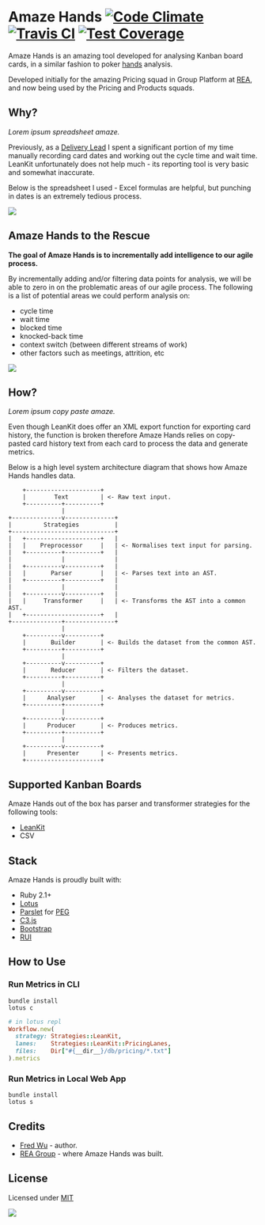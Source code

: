 # Amaze Hands [![Code Climate](https://codeclimate.com/github/fredwu/amaze_hands/badges/gpa.svg)](https://codeclimate.com/github/fredwu/amaze_hands) [![Travis CI](https://travis-ci.org/fredwu/amaze_hands.svg?branch=master)](https://travis-ci.org/fredwu/amaze_hands) [![Test Coverage](https://codeclimate.com/github/fredwu/amaze_hands/badges/coverage.svg)](https://codeclimate.com/github/fredwu/amaze_hands)

Amaze Hands is an amazing tool developed for analysing Kanban board cards, in a similar fashion to poker [hands](http://en.wikipedia.org/wiki/Glossary_of_poker_terms#hand) analysis.

Developed initially for the amazing Pricing squad in Group Platform at [REA](http://www.rea-group.com/), and now being used by the Pricing and Products squads.

## Why?

_Lorem ipsum spreadsheet amaze._

Previously, as a [Delivery Lead](https://www.google.com.au/search?tbm=isch&q=spreadsheet+slave) I spent a significant portion of my time manually recording card dates and working out the cycle time and wait time. LeanKit unfortunately does not help much - its reporting tool is very basic and somewhat inaccurate.

Below is the spreadsheet I used - Excel formulas are helpful, but punching in dates is an extremely tedious process.

![](doc/images/spreadsheet.png)

## Amaze Hands to the Rescue

__The goal of Amaze Hands is to incrementally add intelligence to our agile process.__

By incrementally adding and/or filtering data points for analysis, we will be able to zero in on the problematic areas of our agile process. The following is a list of potential areas we could perform analysis on:

- cycle time
- wait time
- blocked time
- knocked-back time
- context switch (between different streams of work)
- other factors such as meetings, attrition, etc

![](doc/images/web_app.png)

## How?

_Lorem ipsum copy paste amaze._

Even though LeanKit does offer an XML export function for exporting card history, the function is broken therefore Amaze Hands relies on copy-pasted card history text from each card to process the data and generate metrics.

Below is a high level system architecture diagram that shows how Amaze Hands handles data.

        +---------------------+
        |        Text         | <- Raw text input.
        +----------+----------+
                   |
    +--------------v--------------+
    |         Strategies          |
    +-----------------------------+
    |   +---------------------+   |
    |   |    Preprocessor     |   | <- Normalises text input for parsing.
    |   +----------+----------+   |
    |              |              |
    |   +----------v----------+   |
    |   |       Parser        |   | <- Parses text into an AST.
    |   +----------+----------+   |
    |              |              |
    |   +----------v----------+   |
    |   |     Transformer     |   | <- Transforms the AST into a common AST.
    |   +---------------------+   |
    +--------------+--------------+
                   |
        +----------v----------+
        |       Builder       | <- Builds the dataset from the common AST.
        +----------+----------+
                   |
        +----------v----------+
        |       Reducer       | <- Filters the dataset.
        +----------+----------+
                   |
        +----------v----------+
        |      Analyser       | <- Analyses the dataset for metrics.
        +----------+----------+
                   |
        +----------v----------+
        |      Producer       | <- Produces metrics.
        +----------+----------+
                   |
        +----------v----------+
        |      Presenter      | <- Presents metrics.
        +---------------------+

## Supported Kanban Boards

Amaze Hands out of the box has parser and transformer strategies for the following tools:

- [LeanKit](http://leankit.com/)
- CSV

## Stack

Amaze Hands is proudly built with:

- Ruby 2.1+
- [Lotus](http://lotusrb.org/)
- [Parslet](http://kschiess.github.io/parslet/) for [PEG](http://en.wikipedia.org/wiki/Parsing_expression_grammar)
- [C3.js](http://c3js.org/)
- [Bootstrap](http://getbootstrap.com/)
- [RUI](http://rea.to/rui)

## How to Use

### Run Metrics in CLI

```
bundle install
lotus c
```

```ruby
# in lotus repl
Workflow.new(
  strategy: Strategies::LeanKit,
  lanes:    Strategies::LeanKit::PricingLanes,
  files:    Dir["#{__dir__}/db/pricing/*.txt"]
).metrics
```

### Run Metrics in Local Web App

```
bundle install
lotus s
```

## Credits

- [Fred Wu](http://fredwu.me/) - author.
- [REA Group](http://www.rea-group.com/) - where Amaze Hands was built.

## License

Licensed under [MIT](http://fredwu.mit-license.org/)

![](doc/images/wow_amaze_hands.jpg)
